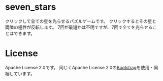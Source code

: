 # seven_stars

クリックして全ての星を光らせるパズルゲームです。 
クリックするとその星と両隣の極性が反転します。 
7回が最短かは不明ですが、7回で全てを光らせることはできます。 

# License

Apache License 2.0です。
同じくApache License 2.0の[Bootstrap](http://getbootstrap.com/)を使用・同梱しています。


